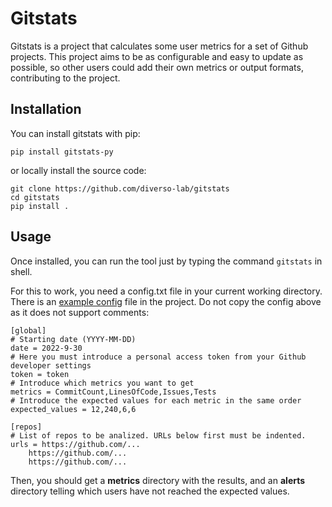 # Gitstats

Gitstats is a project that calculates some user metrics for a set of Github projects. This project aims to be as configurable and easy to update as possible, so other users could add their own metrics or output formats, contributing to the project.

## Installation

You can install gitstats with pip:

```
pip install gitstats-py
```

or locally install the source code:

```
git clone https://github.com/diverso-lab/gitstats
cd gitstats
pip install .
```

## Usage

Once installed, you can run the tool just by typing the command `gitstats` in shell.

For this to work, you need a config.txt file in your current working directory. There is an [example config](https://github.com/diverso-lab/gitstats/blob/main/config.txt) file in the project. Do not copy the config above as it does not support comments:

```
[global]
# Starting date (YYYY-MM-DD)
date = 2022-9-30
# Here you must introduce a personal access token from your Github developer settings
token = token
# Introduce which metrics you want to get
metrics = CommitCount,LinesOfCode,Issues,Tests
# Introduce the expected values for each metric in the same order
expected_values = 12,240,6,6

[repos]
# List of repos to be analized. URLs below first must be indented.
urls = https://github.com/...
    https://github.com/...
    https://github.com/...
```

Then, you should get a **metrics** directory with the results, and an **alerts** directory telling which users have not reached the expected values.